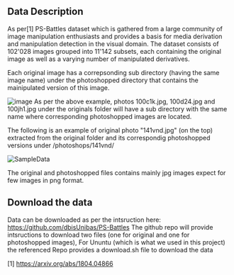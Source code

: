 ## Data Description
As per[1] PS-Battles dataset which is gathered from a large community of image manipulation enthusiasts and provides a basis for media derivation and manipulation detection in the visual domain. The dataset consists of 102'028 images grouped into 11'142 subsets, each containing the original image as well as a varying number of manipulated derivatives.

Each original image has a correpsonding sub directory (having the same image name) under the photoshopped directory that contains the mainipulated version of this image.

![image](https://user-images.githubusercontent.com/34656794/144100309-5f2c88dd-6f63-4b32-bf0b-ce3d107a4cd5.png)
As per the above example, photos 100c1k.jpg, 100d24.jpg and 100jh1.jpg under the originals folder will have a sub directory with the same name where corresponding photoshopped images are located.

The following is an example of original photo "141vnd.jpg" (on the top) extracted from the original folder and its correspondig photoshopped versions under /photoshops/141vnd/

![SampleData](https://user-images.githubusercontent.com/34656794/144101189-ca555c99-78e8-440e-a3b5-17335e579ca4.png)

The original and photoshopped files contains mainly jpg images expect for few images in png format. 

## Download the data
Data can be downloaded as per the intsruction here: https://github.com/dbisUnibas/PS-Battles
The github repo will provide intsructions to download two files (one for original and one for photoshopped images), For Ununtu (which is what we used in this project) the referenced Repo provides a download.sh file to download the data


[1] https://arxiv.org/abs/1804.04866
